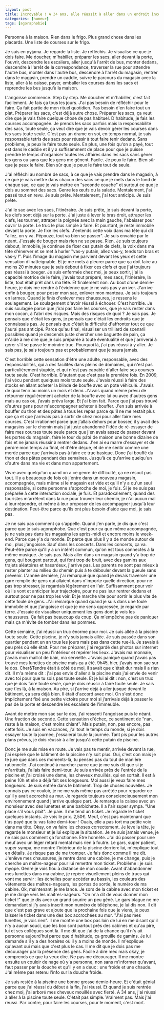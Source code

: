 ```yaml
---
layout: post
title: Incroyable ! A 34 ans, elle réussit à aller dans un endroit inconnu toute seule sans être prise de crise de panique
categories: [humeur]
tags: [agoraphobie]
---
```

Personne à la maison. Rien dans le frigo. Plus grand chose dans les placards. Une liste de courses sur le frigo.

Je suis en pyjama. Je regarde la liste. Je réfléchis. Je visualise ce que je dois faire. Me doucher, m'habiller, préparer les sacs, aller devant la porte, l'ouvrir, descendre les escaliers, aller jusqu'à l'arrêt de bus, monter dedans, descendre à l'arrêt de la correspondance, traverser la rue pour attendre l'autre bus, monter dans l'autre bus, descendre à l'arrêt du magasin, rentrer dans le magasin, prendre un caddie, suivre le parcours du magasin avec la liste, aller à la caisse, payer, emballer les courses dans les sacs et reprendre les bus jusqu'à la maison.

L'angoisse commence. Step by step. Me doucher et m'habiller, c'est fait facilement. Je fais ça tous les jours. J'ai pas besoin de réfléchir pour le faire. Ça fait partie de mon rituel quotidien. Pas besoin d'en faire tout un plat. Préparer les sacs, c'est déjà autre chose. Préparer les sacs, ça veut dire que je vais faire quelque chose de pas habituel. D'habitude, je fais les courses accompagnée. Je prends les sacs parfois mais la responsabilité des sacs, toute seule, ça veut dire que je vais devoir gérer les courses dans les sacs toute seule. C'est pas un drame en soi, en temps normal, je suis responsable tetris des sacs pour réussir à tout faire tenir dedans. Sans problème, je peux le faire toute seule. En plus, une fois qu'on a payé, tout est dans le caddie et il y a suffisamment de place pour que je puisse prendre le temps d'organiser toutes les affaires dans les sacs sans gêner les gens ou sans que les gens me gênent. Facile. Je peux le faire. Bien sûr que je peux le faire. Bien sûr que je peux le faire tout de seule.

J'ai réfléchi au nombre de sacs, à ce que je vais prendre dans le magasin, à ce que je vais mettre dans chacun des sacs ce que je mets dans le fond de chaque sac, ce que je vais mettre en "seconde couche" et surtout ce que je dois au sommet des sacs. Genre les œufs ou la salade. Mentalement, j'ai passé tout en revu. Je suis prête. Mentalement, j'ai tout anticipé. Je suis prête.

J'ai le sac avec les sacs, l'itinéraire. Je suis prête, je suis devant la porte, les clefs sont déjà sur la porte. J'ai juste à lever le bras droit, attraper les clefs, les tourner, attraper la poignée avec la main gauche, l'abaisser pour ouvrir la porte. Le truc le plus simple à faire. Et pourtant, je reste immobile devant la porte. Je fixe les clefs. J'entends cette voix dans ma tête qui dit "allez, on y va. Pépouze, tout va bien se passer". Je suis envahie par le néant. J'essaie de bouger mais rien ne se passe. Rien. Je suis toujours debout, immobile, je continue de fixer ces putain de clefs, la voix dans ma tête d'énerver et se met à hurler "vas-y putain, allez vas-y, tends ton bras et vas-y !". Puis l'image du magasin me parvient devant les yeux et cette sensation d’inatteignable. Et je me mets à pleurer parce que ça doit faire au moins 20 minutes que je suis debout à fixer ces clefs et que j'ai toujours pas réussi à bouger. Je suis enfermée chez moi, je peux sortir, j'ai la capacité motrice de le faire, j'avais tout préparé, mes sacs, l'itinéraire, la liste, tout était prêt dans ma tête. Et finalement non. Au bout d'une demie-heure, je dois me rendre à l'évidence que je ne vais pas y arriver. J'arrive enfin à bouger, pour poser mon sac, enlever mon manteau. Je suis toujours en larmes. Quand je finis d'enlever mes chaussures, je ressens le soulagement. Le soulagement d'avoir réussi à échouer. C'est horrible. Je suis soulagée parce que j'irai pas faire les courses, que je vais rester dans mon cocon, à l'abri des risques. Mais des risques de quoi ? Je sais pas. Je pensais que c'était les gens, je pensais que c'était les endroits que je connaissais pas. Je pensais que c'était la difficulté d'affronter tout ce que j'aurai pas anticipé. Parce qu'au final, visualiser un trilliard de scenarii possibles quand je descends juste chercher une baguette de pain, ça m'aide à me dire que je suis préparée à toute éventualité et que j'arriverai à gérer s'il se passe le moindre truc. Pourquoi là, j'ai pas réussi à y aller. Je sais pas, je sais toujours pas et probablement que je saura jamais.

C'est horrible cette sensation d'être une adulte, responsable, avec des responsabilités, qui a des facilités dans pleins de domaines, qui n'est pas particulièrement stupide, et qui n'est pas capable d'aller faire ses courses toute seule. C'est horrible. D'autant que c'est pas la première fois. En 2009, j'ai vécu pendant quelques mois toute seule. J'avais réussi à faire des stocks en allant acheter la blinde de bouffe avec un pote véhiculé. J'avais de quoi tenir au moins un mois et demi. J'avais quand même prévu de retourner régulièrement acheter de la bouffe avec lui ou avec d'autres gens mais au cas où, j'avais prévu large. Et j'ai bien fait. Parce que j'ai pas trouvé d'autres gens pour m'accompagner acheter à bouffer. J'en suis arrivée à bouffer du thon et des pâtes à tous les repas parce qu'il ne me restait plus que ça et que j'arrivais pas à sortir de chez moi pour aller faire mes courses. C'est irrationnel parce que j'allais dehors pour bosser, il y avait des magasins sur le chemin mais j'ai juste abandonné l'idée de ré-essayer de faire mes courses toute seule parce que j'en avais assez de passer devant les portes du magasin, faire le tour du pâté de maison une bonne dizaine de fois et ne jamais réussir à rentrer dedans. J'en ai eu marre d'essayer et de perdre mon temps au final, et d'être déçue, et de me sentir comme une merde parce que j'arrivais pas à faire ce truc basique. Donc j'ai bouffé du thon et des pâtes pendant des semaines. Jusqu'à ce qu'arrive quelqu'un d'autre dans ma vie et dans mon appartement.

Vivre avec quelqu'un quand on a ce genre de difficulté, ça ne résout pas tout. Il y a beaucoup de fois où j'entre dans un nouveau magasin, accompagnée, mais même si le magasin est vide et qu'il n'y a qu'un seul responsable, si cette personne s'approche de moi, je fuis. Si je ne suis pas préparée à cette interaction sociale, je fuis. Et paradoxalement, quand des touristes m'arrêtent dans la rue pour trouver leur chemin, je n'ai aucun mal à leur répondre, et même à leur proposer de les accompagner jusqu'à leur destination. Peut-être parce qu'ils ont plus besoin d'aide que moi, je sais pas.

Je ne sais pas comment ça s'appelle. Quand j'en parle, je dis que c'est parce que je suis agoraphobe. Que c'est pour ça que même accompagnée, je ne vais pas dans les magasins les après-midi et encore moins le week-end. Parce que y'a du monde. Et parce que plus il y a de monde autour de moi, plus j'angoisse. Sauf dans les concerts. Dans les concerts, ça va. Peut-être parce qu'il y a un intérêt commun, qu'on est tous connectés à la même musique. Je sais pas. Mais aller dans un magasin quand y'a trop de gens, qui bougent partout, qui font trop de bruit, avec des gamins aux trajets aléatoires et hasardeux, j'arrive pas. Les parents ne sont pas mieux à rester planter au milieu du chemin puis à te débouler devant la gueule sans prévenir. L'année dernière, j'ai remarqué que quand je devais traverser une gare remplie de gens qui allaient dans n'importe quelle direction, pour ne pas trop stresser, je regardais légèrement en l'air. Suffisamment pour voir où ils vont et anticiper leur trajectoire, pour ne pas leur rentrer dedans et surtout pour ne pas trop les voir. Et je marche vite pour sortir le plus vite de cette foule de gens. J'ai remarqué quand quand je suis dans une foule immobile et que j'angoisse et que je me sens oppressée, je regarde par terre. J'essaie de visualiser uniquement les gens dont je vois les chaussures. Ça fait pas beaucoup du coup. Ça m'empêche pas de paniquer mais ça m'évite de tomber dans les pommes.




Cette semaine, j'ai réussi un truc énorme pour moi. Je suis allée à la piscine toute seule. Cette piscine, je n'y suis jamais allée. Je suis passée dans son quartier pendant un an tous les jours mais pas dans cette rue-là. Je savais à peu près où elle était. Pour me préparer, j'ai regardé des photos sur internet pour visualiser un peu l'intérieur et repérer les lieux. J'avais ma monnaie, j'avais mon maillot de bain, ma serviette. J'avais paniqué quand j'avais pas trouvé mes lunettes de piscine mais ça a été. 9h45, hier, j'avais mon sac sur le dos. Cher&Tendre était à côté de moi, il savait que c'était dur mais il a rien dit. Il m'a même dit : j'ai pas envie d'aller à la piscine mais j'ai envie de venir avec toi pour que tu sois pas toute seule. Et je lui ai dit : non, c'est un truc que je dois faire toute seule, que je dois réussir à faire toute seule. Je sais que t'es là, à la maison. Au pire, si j'arrive déjà à aller jusque devant le bâtiment, ça sera déjà bien. Il était d'accord avec moi. On s'est donc implicitement fixé une petite victoire pour moi si j'arrivais déjà à passer le pas de la porte et descendre les escaliers de l'immeuble.

Avant de mettre mon sac sur le dos, j'ai ressenti l'angoisse puis le néant. Une fraction de seconde. Cette sensation d'échec, ce sentiment de "nan, reste à la maison, c'est moins chiant". Mais putain, non, pas encore, pas cette fois. Je suis en vacances, j'ai tout le temps du monde, si je dois essayer toute la journée, j'essaierai toute la journée. Tant pis pour les autres plans prévus, je dois réussir à aller jusqu'à cette putain de piscine.

Donc je me suis mise en route. Je vais pas te mentir, arrivée devant la rue, j'ai espéré que le bâtiment de la piscine n'y soit plus. Oui, c'est con mais je te jure que dans ces moments-là, tu penses pas du tout de manière rationnelle. J'ai continué à marcher parce que je me suis dit que si je m'arrêtais, j'allais faire demi-tour. Je suis arrivée près de l'entrée de la piscine et j'ai croisé une dame, les cheveux mouillés, qui en sortait. Il est à peine 10h et elle a déjà fait ses longueurs. Moi aussi je veux faire mes longueurs. Je suis entrée dans le bâtiment. Trop de choses nouvelles. Je connais pas ce couloir, je ne me suis même pas arrêtée pour regarder ce qu'il y avait accroché au mur. Je regarde toujours consciencieusement mon environnement quand j'arrive quelque part. Je remarque la caisse avec un monsieur avec des lunettes et une barbichette. Il a l'air super sympa. "Une place s'il vous plaît". Je paie. Il me tend un ticket. Je regarde le ticket quelques instants. Je vois le prix. 2,50€. Meuf, c'est pas maintenant que t'as payé que tu vas faire demi-tour ! Ouais, elle a pas tort ma petite voix dans ma tête. Okay, on va faire les choses correctement. Je lève la tête, je regarde le monsieur et je lui explique la situation. Je ne suis jamais venue, je ne sais pas comment ça fonctionne. Être honnête. J'ai dû passer pour une meuf avec un léger retard mental mais rien à foutre. Le gars, super patient, super sympa, me montre l'intérieur de la piscine derrière lui, m'explique tout en détails. Je risque pas de me tromper. Je fais donc comme il me dit. J'enlève mes chaussures, je rentre dans une cabine, je me change, puis je cherche un maître-nageur pour lui remettre mon ticket. Problème : je suis myope. Genre je vois flou à distance de mon coude. Avant d'abandonner mes lunettes dans ma cabine, je repère visuellement pleins de trucs qui vont me servir : les échelles pour accéder au bassin, les couleurs des vêtements des maîtres-nageurs, les portes de sortie, le numéro de ma cabine. Ok, maintenant, je me lance. Je sors de la cabine avec mon ticket et je me dirige vers les maîtres-nageurs. "On m'a dit de vous donner mon ticket !" que je dis avec un grand sourire un peu gêné. Le gars blague ne me demandant si j'y avais inscrit mon numéro de téléphone, je lui dis non. Il dit que c'est pas grave et ajoute que la prochaine fois que je viens, je peux laisser le ticket dans une des box accrochées au mur. "J'ai pas mes lunettes, je vois rien". Il me montre une box pas loin de lui en me disant qu'il n'y a aucun souci, que les box sont partout près des cabines et qu'au pire, lui et ses collègues sont là. Il me dit que j'ai de la chance qu'il n'y ait personne aujourd'hui parce que d'habitude, ça grouille de gamins. Je lui demande s'il y a des horaires où il y a moins de monde. Il m'explique qu'avant oui mais que c'est plus le cas. Il me dit que je dois pas me décourager par la présence des gens. Facile à dire mec mais okay, je comprends ce que tu veux dire. Ne pas me décourager. Il me montre ensuite un couloir de nage où y'a personne, non sans m'informer qu'avant, faut passer par la douche et qu'il y en a deux : une froide et une chaude. J'ai même pas retenu l'info sur la douche froide.

Je suis restée à la piscine une bonne grosse demie-heure. Et c'était génial parce que j'ai réussi du début à la fin, j'ai réussi. Et quand je suis rentrée chez moi, j'ai arboré mes cheveux mouillés avec fierté. A 34 ans, j'ai réussi à aller à la piscine toute seule. C'était pas simple. Vraiment pas. Mais j'ai réussi. Par contre, pour faire les courses, pour le moment, c'est mort.

